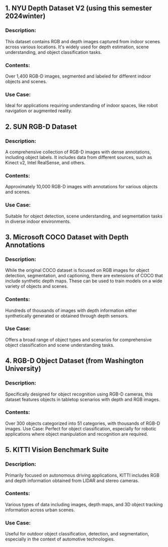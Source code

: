 ## 1. NYU Depth Dataset V2 (using this semester 2024winter)
### Description: 
This dataset contains RGB and depth images captured from indoor scenes across various locations. It's widely used for depth estimation, scene understanding, and object classification tasks.
### Contents: 
Over 1,400 RGB-D images, segmented and labeled for different indoor objects and scenes.
### Use Case: 
Ideal for applications requiring understanding of indoor spaces, like robot navigation or augmented reality.

## 2. SUN RGB-D Dataset
### Description: 
A comprehensive collection of RGB-D images with dense annotations, including object labels. It includes data from different sources, such as Kinect v2, Intel RealSense, and others.
### Contents: 
Approximately 10,000 RGB-D images with annotations for various objects and scenes.
### Use Case: 
Suitable for object detection, scene understanding, and segmentation tasks in diverse indoor environments.

## 3. Microsoft COCO Dataset with Depth Annotations
### Description: 
While the original COCO dataset is focused on RGB images for object detection, segmentation, and captioning, there are extensions of COCO that include synthetic depth maps. These can be used to train models on a wide variety of objects and scenes.
### Contents: 
Hundreds of thousands of images with depth information either synthetically generated or obtained through depth sensors.
### Use Case: 
Offers a broad range of object types and scenarios for comprehensive object classification and scene understanding tasks.

## 4. RGB-D Object Dataset (from Washington University)
### Description: 
Specifically designed for object recognition using RGB-D cameras, this dataset features objects in tabletop scenarios with depth and RGB images.
### Contents: 
Over 300 objects categorized into 51 categories, with thousands of RGB-D images.
Use Case: Perfect for object classification, especially for robotic applications where object manipulation and recognition are required.

## 5. KITTI Vision Benchmark Suite
### Description: 
Primarily focused on autonomous driving applications, KITTI includes RGB and depth information obtained from LIDAR and stereo cameras.
### Contents: 
Various types of data including images, depth maps, and 3D object tracking information across urban scenes.
### Use Case: 
Useful for outdoor object classification, detection, and segmentation, especially in the context of automotive technologies.







